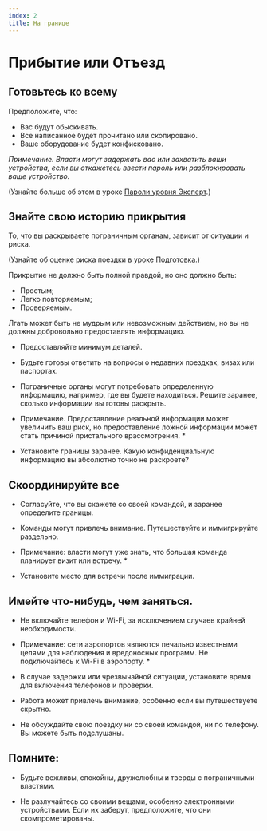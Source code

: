 ```yaml
---
index: 2
title: На границе
---
```

# Прибытие или Отъезд

## Готовьтесь ко всему

Предположите, что:

*   Вас будут обыскивать.
*   Все написанное будет прочитано или скопировано.
*   Ваше оборудование будет конфисковано.

_Примечание. Власти могут задержать вас или захватить ваши устройства, если вы откажетесь ввести пароль или разблокировать ваше устройство._

(Узнайте больше об этом в уроке [Пароли уровня Эксперт](umbrella://information/passwords/expert).)

## Знайте свою историю прикрытия

То, что вы раскрываете пограничным органам, зависит от ситуации и риска.

(Узнайте об оценке риска поездки в уроке [Подготовка](umbrella://travel/preparation).)

Прикрытие не должно быть полной правдой, но оно должно быть:

*   Простым;
*   Легко повторяемым;
*   Проверяемым.

Лгать может быть не мудрым или невозможным действием, но вы не должны добровольно предоставлять информацию.

*   Предоставляйте минимум деталей.

*   Будьте готовы ответить на вопросы о недавних поездках, визах или паспортах.

*   Пограничные органы могут потребовать определенную информацию, например, где вы будете находиться. Решите заранее, сколько информации вы готовы раскрыть.

* Примечание. Предоставление реальной информации может увеличить ваш риск, но предоставление ложной информации может стать причиной пристального врассмотрения. *

*   Установите границы заранее. Какую конфиденциальную информацию вы абсолютно точно не раскроете?

## Скоординируйте все

*   Согласуйте, что вы скажете со своей командой, и заранее определите границы.

*   Команды могут привлечь внимание. Путешествуйте и иммигрируйте раздельно.

* Примечание: власти могут уже знать, что большая команда планирует визит или встречу. *

*   Установите место для встречи после иммиграции.

## Имейте что-нибудь, чем заняться.

*   Не включайте телефон и Wi-Fi, за исключением случаев крайней необходимости.

* Примечание: сети аэропортов являются печально известными целями для наблюдения и вредоносных программ. Не подключайтесь к Wi-Fi в аэропорту. *

*   В случае задержки или чрезвычайной ситуации, установите время для включения телефонов и проверки.

*   Работа может привлечь внимание, особенно если вы путешествуете скрытно.

*   Не обсуждайте свою поездку ни со своей командой, ни по телефону. Вы можете быть подслушаны.

## Помните:

*   Будьте вежливы, спокойны, дружелюбны и тверды с пограничными властями.

*   Не разлучайтесь со своими вещами, особенно электронными устройствами. Если их заберут, предположите, что они скомпрометированы.